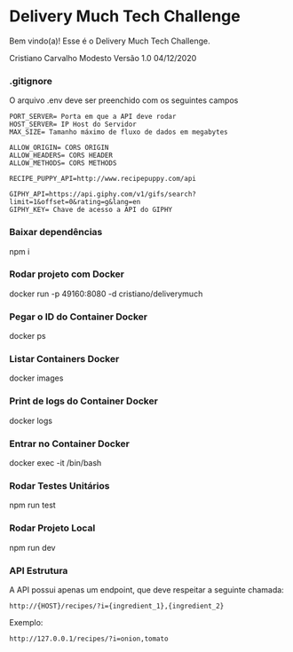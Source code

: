 # Delivery Much Tech Challenge

Bem vindo(a)! Esse é o Delivery Much Tech Challenge.

Cristiano Carvalho Modesto
Versão 1.0
04/12/2020

### .gitignore

O arquivo .env deve ser preenchido com os seguintes campos

```
PORT_SERVER= Porta em que a API deve rodar
HOST_SERVER= IP Host do Servidor
MAX_SIZE= Tamanho máximo de fluxo de dados em megabytes

ALLOW_ORIGIN= CORS ORIGIN
ALLOW_HEADERS= CORS HEADER
ALLOW_METHODS= CORS METHODS

RECIPE_PUPPY_API=http://www.recipepuppy.com/api

GIPHY_API=https://api.giphy.com/v1/gifs/search?limit=1&offset=0&rating=g&lang=en
GIPHY_KEY= Chave de acesso a API do GIPHY
```

### Baixar dependências

npm i

### Rodar projeto com Docker

docker run -p 49160:8080 -d cristiano/deliverymuch

### Pegar o ID do Container Docker

docker ps

### Listar Containers Docker

docker images

### Print de logs do Container Docker

docker logs <container id>

### Entrar no Container Docker

docker exec -it <container id> /bin/bash

### Rodar Testes Unitários

npm run test

### Rodar Projeto Local

npm run dev

### API Estrutura

A API possui apenas um endpoint, que deve respeitar a seguinte chamada:

`http://{HOST}/recipes/?i={ingredient_1},{ingredient_2}`

Exemplo:

`http://127.0.0.1/recipes/?i=onion,tomato`
